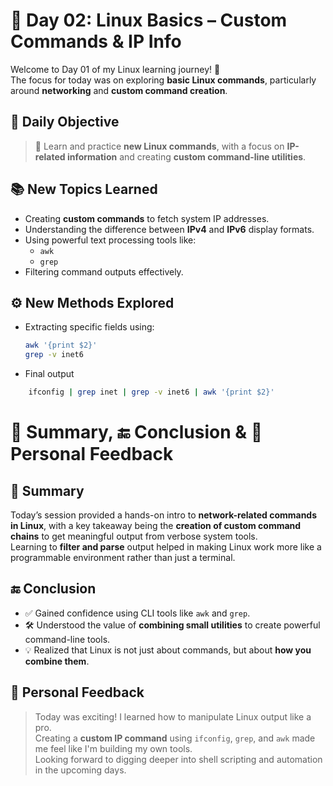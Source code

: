 # 📘 Day 02: Linux Basics – Custom Commands & IP Info

Welcome to Day 01 of my Linux learning journey! 🚀  
The focus for today was on exploring **basic Linux commands**, particularly around **networking** and **custom command creation**.



## 📌 Daily Objective

> 🎯 Learn and practice **new Linux commands**, with a focus on **IP-related information** and creating **custom command-line utilities**.


## 📚 New Topics Learned

- Creating **custom commands** to fetch system IP addresses.
- Understanding the difference between **IPv4** and **IPv6** display formats.
- Using powerful text processing tools like:
  - `awk`
  - `grep`
- Filtering command outputs effectively.

## ⚙️ New Methods Explored

- Extracting specific fields using:
  ```bash
  awk '{print $2}'
  grep -v inet6
  ```
- Final output
```bash
    ifconfig | grep inet | grep -v inet6 | awk '{print $2}'
```
# 📝 Summary, 🔚 Conclusion & 💬 Personal Feedback



## 📝 Summary

Today’s session provided a hands-on intro to **network-related commands in Linux**, with a key takeaway being the **creation of custom command chains** to get meaningful output from verbose system tools.  
Learning to **filter and parse** output helped in making Linux work more like a programmable environment rather than just a terminal.



## 🔚 Conclusion

- ✅ Gained confidence using CLI tools like `awk` and `grep`.
- 🛠️ Understood the value of **combining small utilities** to create powerful command-line tools.
- 💡 Realized that Linux is not just about commands, but about **how you combine them**.



## 💬 Personal Feedback

> Today was exciting! I learned how to manipulate Linux output like a pro.  
> Creating a **custom IP command** using `ifconfig`, `grep`, and `awk` made me feel like I'm building my own tools.  
> Looking forward to digging deeper into shell scripting and automation in the upcoming days.


